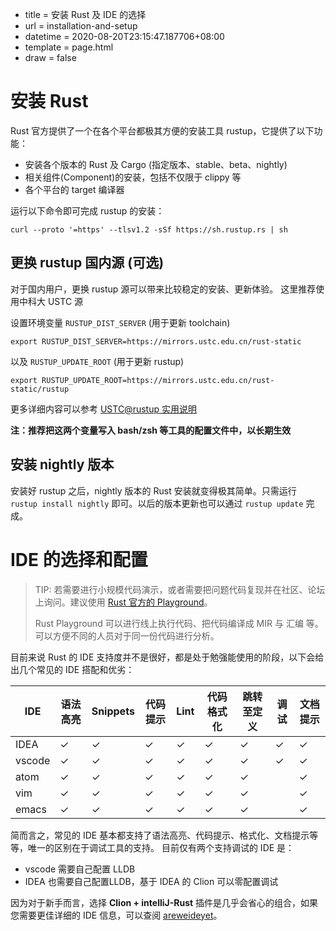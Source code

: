  - title = 安装 Rust 及 IDE 的选择
 - url = installation-and-setup
 - datetime = 2020-08-20T23:15:47.187706+08:00
 - template = page.html
 - draw = false


# 安装 Rust
Rust 官方提供了一个在各个平台都极其方便的安装工具 rustup，它提供了以下功能：
 - 安装各个版本的 Rust 及 Cargo (指定版本、stable、beta、nightly)
 - 相关组件(Component)的安装，包括不仅限于 clippy 等
 - 各个平台的 target 编译器

运行以下命令即可完成 rustup 的安装：
```shell
curl --proto '=https' --tlsv1.2 -sSf https://sh.rustup.rs | sh
```
## 更换 rustup 国内源 (可选)
对于国内用户，更换 rustup 源可以带来比较稳定的安装、更新体验。 这里推荐使用中科大 USTC 源

设置环境变量 `RUSTUP_DIST_SERVER` (用于更新 toolchain)
```shell
export RUSTUP_DIST_SERVER=https://mirrors.ustc.edu.cn/rust-static
```

以及 `RUSTUP_UPDATE_ROOT` (用于更新 rustup)
```shell
export RUSTUP_UPDATE_ROOT=https://mirrors.ustc.edu.cn/rust-static/rustup
```
更多详细内容可以参考 [USTC@rustup 实用说明](https://lug.ustc.edu.cn/wiki/mirrors/help/rust-static)

**注：推荐把这两个变量写入 bash/zsh 等工具的配置文件中，以长期生效**

## 安装 nightly 版本
安装好 rustup 之后，nightly 版本的 Rust 安装就变得极其简单。只需运行 `rustup install nightly` 即可。以后的版本更新也可以通过 `rustup update` 完成。

# IDE 的选择和配置

> TIP: 若需要进行小规模代码演示，或者需要把问题代码复现并在社区、论坛上询问。建议使用 [Rust 官方的 Playground](https://play.rust-lang.org/)。
> 
> Rust Playground 可以进行线上执行代码、把代码编译成 MIR 与 汇编 等。可以方便不同的人员对于同一份代码进行分析。


目前来说 Rust 的 IDE 支持度并不是很好，都是处于勉强能使用的阶段，以下会给出几个常见的 IDE 搭配和优劣：

| IDE    | 语法高亮 | Snippets | 代码提示 | Lint | 代码格式化 | 跳转至定义 | 调试 | 文档提示 |
| ------ | -------- | -------- | -------- | ---- | ---------- | ---------- | ---- | -------- |
| IDEA   | ✓        | ✓        | ✓        | ✓    | ✓          | ✓          | ✓    | ✓        |
| vscode | ✓        | ✓        | ✓        | ✓    | ✓          | ✓          | ✓    | ✓        |
| atom   | ✓        | ✓        | ✓        | ✓    | ✓          | ✓          |      | ✓        |
| vim    | ✓        | ✓        | ✓        | ✓    | ✓          | ✓          |      | ✓        |
| emacs  | ✓        | ✓        | ✓        | ✓    | ✓          | ✓          |      | ✓        |

简而言之，常见的 IDE 基本都支持了语法高亮、代码提示、格式化、文档提示等等，唯一的区别在于调试工具的支持。
目前仅有两个支持调试的 IDE 是： 
 - vscode 需要自己配置 LLDB
 - IDEA 也需要自己配置LLDB，基于 IDEA 的 Clion 可以零配置调试

因为对于新手而言，选择 **Clion + intelliJ-Rust** 插件是几乎会省心的组合，如果您需要更佳详细的 IDE 信息，可以查阅 [areweideyet](https://areweideyet.com/)。
